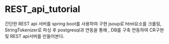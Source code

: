 # REST_api_tutorial
간단한 REST api 서버를 spring boot를 사용하여 구현 
jsoup로 html요소를 크롤링, StringTokenizer로 파싱 후 
postgresql과 연동을 통해 , DB를 구축 연동하여
CR구현 및 REST api서버를 만들어본다. 
